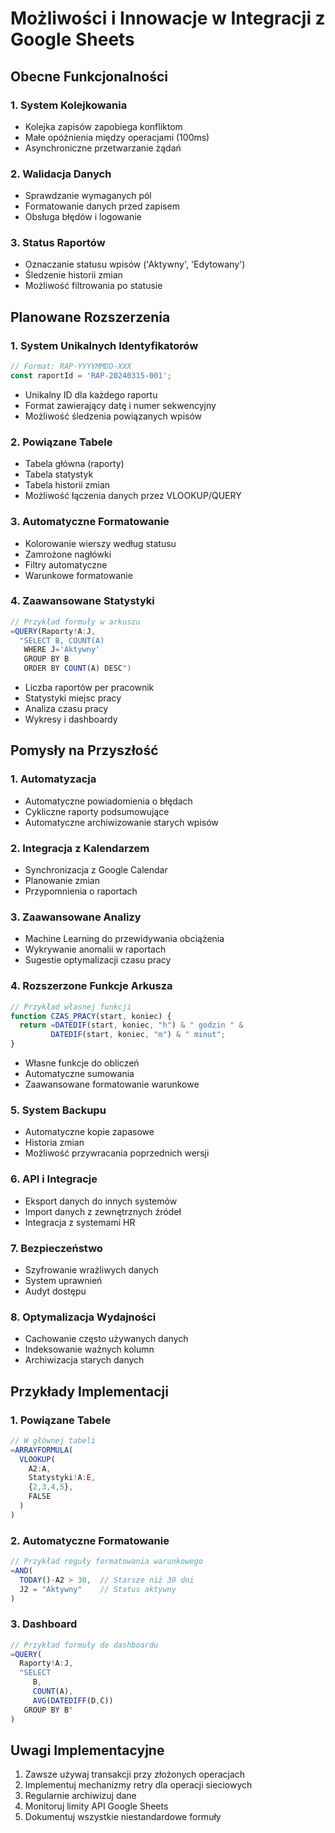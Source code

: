 # Możliwości i Innowacje w Integracji z Google Sheets

## Obecne Funkcjonalności

### 1. System Kolejkowania
- Kolejka zapisów zapobiega konfliktom
- Małe opóźnienia między operacjami (100ms)
- Asynchroniczne przetwarzanie żądań

### 2. Walidacja Danych
- Sprawdzanie wymaganych pól
- Formatowanie danych przed zapisem
- Obsługa błędów i logowanie

### 3. Status Raportów
- Oznaczanie statusu wpisów ('Aktywny', 'Edytowany')
- Śledzenie historii zmian
- Możliwość filtrowania po statusie

## Planowane Rozszerzenia

### 1. System Unikalnych Identyfikatorów
```javascript
// Format: RAP-YYYYMMDD-XXX
const raportId = 'RAP-20240315-001';
```
- Unikalny ID dla każdego raportu
- Format zawierający datę i numer sekwencyjny
- Możliwość śledzenia powiązanych wpisów

### 2. Powiązane Tabele
- Tabela główna (raporty)
- Tabela statystyk
- Tabela historii zmian
- Możliwość łączenia danych przez VLOOKUP/QUERY

### 3. Automatyczne Formatowanie
- Kolorowanie wierszy według statusu
- Zamrożone nagłówki
- Filtry automatyczne
- Warunkowe formatowanie

### 4. Zaawansowane Statystyki
```javascript
// Przykład formuły w arkuszu
=QUERY(Raporty!A:J, 
  "SELECT B, COUNT(A) 
   WHERE J='Aktywny' 
   GROUP BY B 
   ORDER BY COUNT(A) DESC")
```
- Liczba raportów per pracownik
- Statystyki miejsc pracy
- Analiza czasu pracy
- Wykresy i dashboardy

## Pomysły na Przyszłość

### 1. Automatyzacja
- Automatyczne powiadomienia o błędach
- Cykliczne raporty podsumowujące
- Automatyczne archiwizowanie starych wpisów

### 2. Integracja z Kalendarzem
- Synchronizacja z Google Calendar
- Planowanie zmian
- Przypomnienia o raportach

### 3. Zaawansowane Analizy
- Machine Learning do przewidywania obciążenia
- Wykrywanie anomalii w raportach
- Sugestie optymalizacji czasu pracy

### 4. Rozszerzone Funkcje Arkusza
```javascript
// Przykład własnej funkcji
function CZAS_PRACY(start, koniec) {
  return =DATEDIF(start, koniec, "h") & " godzin " & 
         DATEDIF(start, koniec, "m") & " minut";
}
```
- Własne funkcje do obliczeń
- Automatyczne sumowania
- Zaawansowane formatowanie warunkowe

### 5. System Backupu
- Automatyczne kopie zapasowe
- Historia zmian
- Możliwość przywracania poprzednich wersji

### 6. API i Integracje
- Eksport danych do innych systemów
- Import danych z zewnętrznych źródeł
- Integracja z systemami HR

### 7. Bezpieczeństwo
- Szyfrowanie wrażliwych danych
- System uprawnień
- Audyt dostępu

### 8. Optymalizacja Wydajności
- Cachowanie często używanych danych
- Indeksowanie ważnych kolumn
- Archiwizacja starych danych

## Przykłady Implementacji

### 1. Powiązane Tabele
```javascript
// W głównej tabeli
=ARRAYFORMULA(
  VLOOKUP(
    A2:A, 
    Statystyki!A:E, 
    {2,3,4,5}, 
    FALSE
  )
)
```

### 2. Automatyczne Formatowanie
```javascript
// Przykład reguły formatowania warunkowego
=AND(
  TODAY()-A2 > 30,  // Starsze niż 30 dni
  J2 = "Aktywny"    // Status aktywny
)
```

### 3. Dashboard
```javascript
// Przykład formuły do dashboardu
=QUERY(
  Raporty!A:J,
  "SELECT 
     B, 
     COUNT(A), 
     AVG(DATEDIFF(D,C)) 
   GROUP BY B"
)
```

## Uwagi Implementacyjne
1. Zawsze używaj transakcji przy złożonych operacjach
2. Implementuj mechanizmy retry dla operacji sieciowych
3. Regularnie archiwizuj dane
4. Monitoruj limity API Google Sheets
5. Dokumentuj wszystkie niestandardowe formuły 